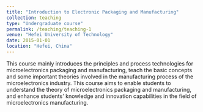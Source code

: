 ```yaml
---
title: "Introduction to Electronic Packaging and Manufacturing"
collection: teaching
type: "Undergraduate course"
permalink: /teaching/teaching-1
venue: "Hefei University of Technology"
date: 2015-01-01
location: "Hefei, China"
---
```

This course mainly introduces the principles and process technologies for microelectronics packaging and manufacturing, teach the basic concepts and some important theories involved in the manufacturing process of the microelectronics industry. This course aims to enable students to understand the theory of microelectronics packaging and manufacturing, and enhance students' knowledge and innovation capabilities in the field of microelectronics manufacturing.


